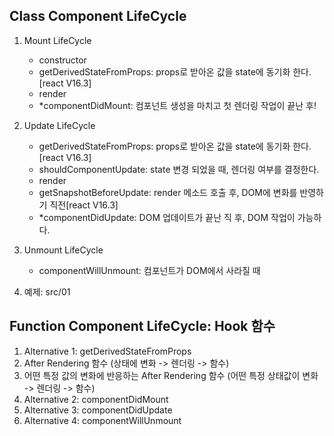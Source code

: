 ## Class Component LifeCycle
1.  Mount LifeCycle
    - constructor
    - getDerivedStateFromProps: props로 받아온 값을 state에 동기화 한다.[react V16.3]
    - render
    - *componentDidMount: 컴포넌트 생성을 마치고 첫 렌더링 작업이 끝난 후!
2.  Update LifeCycle
    - getDerivedStateFromProps: props로 받아온 값을 state에 동기화 한다.[react V16.3]
    - shouldComponentUpdate: state 변경 되었을 때, 렌더링 여부를 결정한다.
    - render
    - getSnapshotBeforeUpdate: render 메소드 호출 후, DOM에 변화를 반영하기 직전[react V16.3]
    - *componentDidUpdate: DOM 업데이트가 끝난 직 후, DOM 작업이 가능하다.

3.  Unmount LifeCycle
    - componentWillUnmount: 컴포넌트가 DOM에서 사라질 때
4.  예제: src/01

## Function Component LifeCycle: Hook 함수
1. Alternative 1: getDerivedStateFromProps
2. After Rendering 함수 (상태에 변화 -> 렌더링 -> 함수)
3. 어떤 특정 값의 변화에 반응하는 After Rendering 함수 (어떤 특정 상태값이 변화 -> 렌더링 -> 함수)
4. Alternative 2: componentDidMount
5. Alternative 3: componentDidUpdate
6. Alternative 4: componentWillUnmount